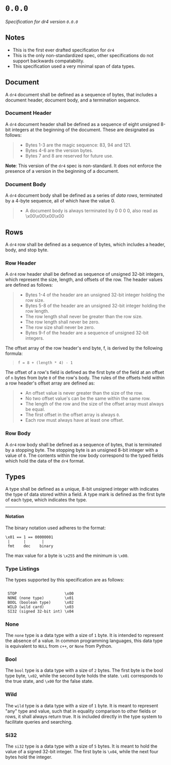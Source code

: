 # `0.0.0`

*Specification for dr4 version `0.0.0`* 

## Notes

* This is the first ever drafted specification for `dr4`
* This is the only non-standardized spec, other specifications do not support backwards compatability.
* This specification used a very minimal span of data types.

## Document

A `dr4` document shall be defined as a sequence of bytes, that includes a document header, document body, and a termination sequence.


### Document Header

A `dr4` document header shall be defined as a sequence of eight unsigned 8-bit integers at the beginning of the document. These are designated as follows:

> * Bytes 1-3 are the magic sequence: 83, 94 and 121.
> * Bytes 4-6 are the version bytes.
> * Bytes 7 and 8 are reserved for future use.

**Note**: This version of the `dr4` spec is non-standard. It does not enforce the presence of a version in the beginning of a document.

### Document Body

A `dr4` document body shall be defined as a series of *data rows*, terminated by a 4-byte sequence, all of which have the value 0.

> * A document body is always terminated by 0 0 0 0, also read as \x00\x00\x00\x00

## Rows

A `dr4` row shall be defined as a sequence of bytes, which includes a header, body, and stop byte.

### Row Header

A `dr4` row header shall be defined as sequence of unsigned 32-bit integers, which represent the size, length, and offsets of the row. The header values are defined as follows:

> * Bytes 1-4 of the header are an unsigned 32-bit integer holding the row size.
> * Bytes 5-8 of the header are an unsigned 32-bit integer holding the row length.
> * The row length shall never be greater than the row size.
> * The row length shall never be zero.
> * The row size shall never be zero.
> * Bytes 9-f of the header are a sequence of unsigned 32-bit integers.

The offset array of the row header's end byte, f, is derived by the following formula:

> `f = 8 + (length * 4) - 1`

The offset of a row's field is defined as the first byte of the field at an offset of `n` bytes from byte `0` of the row's body. The rules of the offsets held within a row header's offset array are defined as:

> * An offset value is never greater than the size of the row.
> * No two offset value's can be the same within the same row.
> * The length of the row and the size of the offset array must always be equal.
> * The first offset in the offset array is always `0`.
> * Each row must always have at least one offset.

### Row Body

A `dr4` row body shall be defined as a sequence of bytes, that is terminated by a stopping byte. The stopping byte is an unsigned 8-bit integer with a value of `0`. The contents within the row body correspond to the typed fields which hold the data of the `dr4` format. 

## Types

A type shall be defined as a unique, 8-bit unsigned integer with indicates the type of data stored within a field. A type mark is defined as the first byte of each type, which indicates the type.

--------------------------------------------------------------------

#### Notation

The binary notation used adheres to the format:

```
\x01 == 1 == 00000001
 |      |       |
 fmt    dec    binary 
```

The max value for a byte is `\x255` and the minimum is `\x00`.

### Type Listings

The types supported by this specification are as follows:

```

 STOP                     \x00
 NONE (none type)         \x01
 BOOL (boolean type)      \x02
 WILD (wild card)         \x03
 SI32 (signed 32-bit int) \x04
 ```

### None

The `none` type is a data type with a size of `1` byte. It is intended to represent the absence of a value. In common programming languages, this data type is equivalent to `NULL` from `c++`, or `None` from Python.

### Bool

The `bool` type is a data type with a size of `2` bytes. The first byte is the bool type byte, `\x02`, while the second byte holds the state. `\x01` corresponds to the true state, and `\x00` for the false state.

### Wild

The `wild` type is a data type with a size of `1` byte. It is meant to represent "any" type and value, such that in equality comparison to other fields or rows, it shall always return true. It is included directly in the type system to facilitate queries and searching.

### Si32

The `si32` type is a data type with  a size of `5` bytes. It is meant to hold the value of a signed 32-bit integer. The first byte is `\x04`, while the next four bytes hold the integer.
